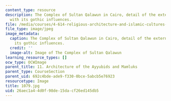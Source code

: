```yaml
---
content_type: resource
description: The Complex of Sultan Qalawun in Cairo, detail of the external facade
  with its gothic influences.
file: /media/courses/4-614-religious-architecture-and-islamic-cultures-fall-2002/26aec1a44d0f98de15dacf26ed145db5_1079.jpg
file_type: image/jpeg
image_metadata:
  caption: The Complex of Sultan Qalawun in Cairo, detail of the external facade with
    its gothic influences.
  credit: ''
  image-alt: Image of The Complex of Sultan Qalawun
learning_resource_types: []
ocw_type: OCWImage
parent_title: 11. Architecture of the Ayyubids and Mamluks
parent_type: CourseSection
parent_uid: 692c4bde-ade9-f330-0bce-5abcb5e76923
resourcetype: Image
title: 1079.jpg
uid: 26aec1a4-4d0f-98de-15da-cf26ed145db5
---
```

